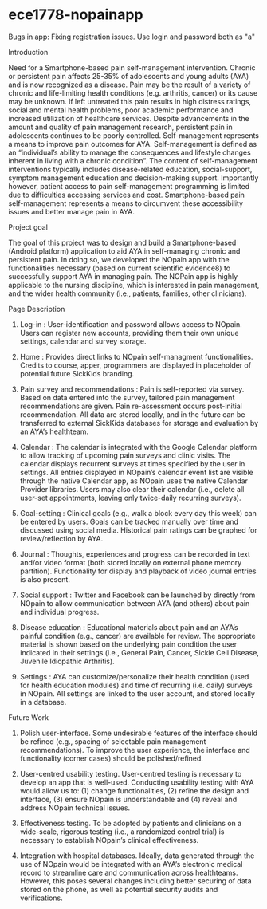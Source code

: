 ece1778-nopainapp
=================

Bugs in app: Fixing registration issues. Use login and password both as "a" 

Introduction 

Need for a Smartphone-based pain self-management intervention. Chronic or persistent pain affects 25-35% of adolescents 
and young adults (AYA) and is now recognized as a disease. Pain may be the result of a variety of chronic and 
life-limiting health conditions (e.g. arthritis, cancer) or its cause may be unknown. If left untreated this pain results 
in high distress ratings, social and mental health problems, poor academic performance and increased utilization of 
healthcare services. Despite advancements in the amount and quality of pain management research, persistent pain in 
adolescents continues to be poorly controlled. 
Self-management represents a means to improve pain outcomes for AYA. Self-management is defined as an “individual’s ability
to manage the consequences and lifestyle changes inherent in living with a chronic condition”. The content of 
self-management interventions typically includes disease-related education, social-support, symptom management education 
and decision-making support. Importantly however, patient access to pain self-management programming is limited due to 
difficulties accessing services and cost. Smartphone-based pain self-management represents a means to circumvent these 
accessibility issues and better manage pain in AYA. 

Project goal

The goal of this project was to design and build a Smartphone-based (Android platform) application to aid AYA in 
self-managing chronic and persistent pain. In doing so, we developed the NOpain app with the functionalities necessary 
(based on current scientific evidence8) to successfully support AYA in managing pain. The NOPain app is highly applicable 
to the nursing discipline, which is interested in pain management, and the wider health community (i.e., patients, families, other clinicians).  

Page Description 

1. Log-in :
User-identification and password allows access to NOpain. Users can register new accounts, providing them their own unique 
settings, calendar and survey storage.

2. Home :
Provides direct links to NOpain self-managment functionalities. Credits to course, apper, programmers are displayed in 
placeholder of potential future SickKids branding.

3. Pain survey and recommendations :
Pain is self-reported via survey. Based on data entered into the survey, tailored pain management recommendations are given. Pain re-assessment occurs post-initial recommendation. All data are stored locally, and in the future can be transferred to external SickKids databases for storage and evaluation by an AYA’s healthteam.

4. Calendar :
The calendar is integrated with the Google Calendar platform to allow tracking of upcoming pain surveys and clinic visits.
The calendar displays recurrent surveys at times specified by the user in settings. All entries displayed in NOpain’s 
calendar event list are visible through the native Calendar app, as NOpain uses the native Calendar Provider libraries. 
Users may also clear their calendar (i.e., delete all user-set appointments, leaving only twice-daily recurring surveys).
 
5. Goal-setting :
Clinical goals (e.g., walk a block every day this week) can be entered by users.  Goals can be tracked manually over time 
and discussed using social media. Historical pain ratings can be graphed for review/reflection by AYA. 
 
6. Journal :
Thoughts, experiences and progress can be recorded in text and/or video format (both stored locally on external phone 
memory partition). Functionality for display and playback of video journal entries is also present. 
 
7. Social support :
Twitter and Facebook can be launched by directly from NOpain to allow communication between AYA (and others) about pain 
and individual progress.
 
8. Disease education :
Educational materials about pain and an AYA’s painful condition (e.g., cancer) are available for 
review. The appropriate material is shown based on the underlying pain condition the user indicated in their settings 
(i.e., General Pain, Cancer, Sickle Cell Disease, Juvenile Idiopathic Arthritis).
 
9. Settings :
AYA can customize/personalize their health condition (used for health education modules) and time of recurring (i.e. daily)
surveys in NOpain. All settings are linked to the user account, and stored locally in a database.

Future Work

1. Polish user-interface. Some undesirable features of the interface should be refined (e.g., spacing of selectable 
pain management recommendations). To improve the user experience, the interface and functionality (corner cases) 
should be polished/refined. 

2. User-centred usability testing. User-centred testing is necessary to develop an app that is well-used. Conducting usability testing with AYA would allow us to: (1) change functionalities, (2) refine the design and interface, (3) ensure NOpain is understandable and (4) reveal and address NOpain technical issues. 

3. Effectiveness testing. To be adopted by patients and clinicians on a wide-scale, rigorous testing (i.e., a randomized control trial) is necessary to establish NOpain’s clinical effectiveness. 

4. Integration with hospital databases. Ideally, data generated through the use of NOpain would be integrated with an AYA’s electronic medical record to streamline care and communication across healthteams. However, this poses several changes including better securing of data stored on the phone, as well as potential security audits and verifications.


